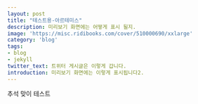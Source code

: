 ```yaml
---
layout: post
title: "테스트용-아르테미스"
description: 미리보기 화면에는 어떻게 표시 될지.
image: 'https://misc.ridibooks.com/cover/510000690/xxlarge'
category: 'blog'
tags:
- blog
- jekyll
twitter_text: 트위터 게시글은 이렇게 갑니다.
introduction: 미리보기 화면에는 이렇게 표시됩니다2.
---
```

 
추석 맞이 테스트
